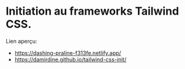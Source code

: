# Initiation au frameworks Tailwind CSS.

Lien aperçu:
-   https://dashing-praline-f313fe.netlify.app/
-   https://damirdine.github.io/tailwind-css-init/

